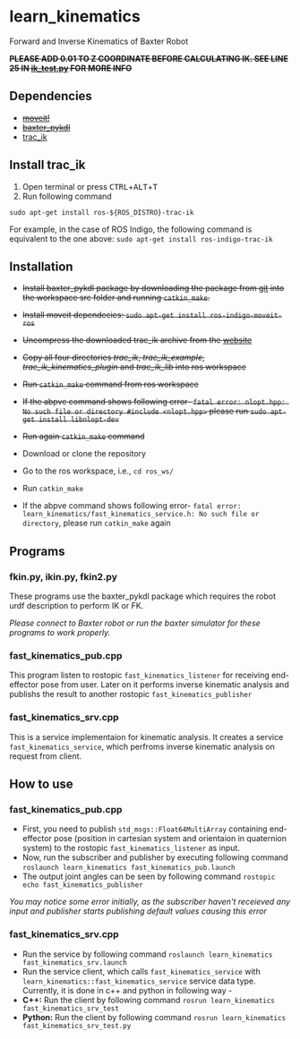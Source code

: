 # learn_kinematics
Forward and Inverse Kinematics of Baxter Robot

~~**PLEASE ADD 0.01 TO Z COORDINATE BEFORE CALCULATING IK. SEE LINE 25 IN [ik_test.py](scripts/ik_test.py#L25) FOR MORE INFO**~~

## Dependencies
* ~~[moveit!](http://moveit.ros.org/)~~
* ~~[baxter_pykdl](https://github.com/RethinkRobotics/baxter_pykdl)~~
* [trac_ik](https://bitbucket.org/traclabs/trac_ik)

## Install trac_ik
1. Open terminal or press <kbd>CTRL</kbd>+<kbd>ALT</kbd>+<kbd>T</kbd>
1. Run following command
  ```console
  sudo apt-get install ros-${ROS_DISTRO}-trac-ik
  ```
  For example, in the case of ROS Indigo, the following command is equivalent to the one above: `sudo apt-get install ros-indigo-trac-ik`

## Installation
* ~~Install baxter_pykdl package by downloading the package from [git](https://github.com/RethinkRobotics/baxter_pykdl) into the workspace src folder and running `catkin_make`.~~
* ~~Install moveit dependecies: `sudo apt-get install ros-indigo-moveit-ros`~~
* ~~Uncompress the downloaded trac_ik archive from the [website](https://bitbucket.org/traclabs/trac_ik)~~
* ~~Copy all four directories *trac_ik*, *trac_ik_example*, *trac_ik_kinematics_plugin* and *trac_ik_lib* into ros workspace~~
* ~~Run `catkin_make` command from ros workspace~~
* ~~If the abpve command shows following error- `fatal error: nlopt.hpp: No such file or directory #include <nlopt.hpp>`
 please run `sudo apt-get install libnlopt-dev`~~
* ~~Run again `catkin_make` command~~

* Download or clone the repository
* Go to the ros workspace, i.e., `cd ros_ws/`
* Run `catkin_make`
* If the abpve command shows following error- `fatal error: learn_kinematics/fast_kinematics_service.h: No such file or directory`, please run `catkin_make` again

## Programs
### fkin.py, ikin.py, fkin2.py
These programs use the baxter_pykdl package which requires the robot urdf description to perform IK or FK.

*Please connect to Baxter robot or run the baxter simulator for these programs to work properly.*

### fast_kinematics_pub.cpp
This program listen to rostopic `fast_kinematics_listener` for receiving end-effector pose from user. Later on it performs inverse kinematic analysis and publishs the result to another rostopic `fast_kinematics_publisher`

### fast_kinematics_srv.cpp
This is a service implementaion for kinematic analysis. It creates a service `fast_kinematics_service`, which perfroms inverse kinematic analysis on request from client.

## How to use
### fast_kinematics_pub.cpp
* First, you need to publish `std_msgs::Float64MultiArray` containing end-effector pose (position in cartesian system and orientaion in quaternion system) to the rostopic `fast_kinematics_listener` as input.
* Now, run the subscriber and publisher by executing following command `roslaunch learn_kinematics fast_kinematics_pub.launch`
* The output joint angles can be seen by following command `rostopic echo fast_kinematics_publisher`

*You may notice some error initially, as the subscriber haven't receieved any input and publisher starts publishing default values causing this error* 

### fast_kinematics_srv.cpp
* Run the service by following command `roslaunch learn_kinematics fast_kinematics_srv.launch`
* Run the service client, which calls `fast_kinematics_service` with `learn_kinematics::fast_kinematics_service` service data type. Currently, it is done in c++ and python in following way -
 * __C++:__ Run the client by following command `rosrun learn_kinematics fast_kinematics_srv_test`
 * __Python:__ Run the client by following command `rosrun learn_kinematics fast_kinematics_srv_test.py`
